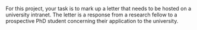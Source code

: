 For this project, your task is to mark up a letter that needs to be hosted on a university intranet. The letter is a response from a research fellow to a prospective PhD student concerning their application to the university.
